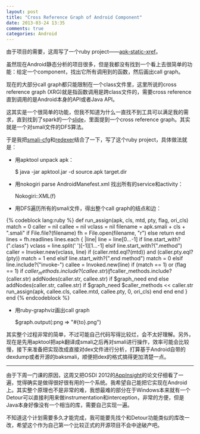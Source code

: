 ```yaml
---
layout: post
title: "Cross Reference Graph of Android Component"
date: 2013-03-24 13:35
comments: true
categories: Android
---
```


由于项目的需要，这周写了一个ruby project——[apk-static-xref](https://github.com/ytliu/apk-static-xref)。

虽然现在Android静态分析的项目很多，但是我都没有找到一个看上去很简单的功能：给定一个component，找出它所有调用到的函数，然后画出call graph。

现在的大部分call graph都只能限制在一个class文件里，这里所说的cross reference graph (XRG)就是指函数调用是跨class文件的，需要cross reference直到调用的是Android本身的API或者Java API。

这其实是一个很简单的功能，但我不知道为什么一直找不到工具可以满足我的需求，直到找到了spark的一个[slide](http://appsrv.cse.cuhk.edu.hk/~mzheng/DroidTrace.pdf)，里面提到一个cross reference graph。其实就是一个对smali文件的DFS算法。

<!-- more -->

于是我把[smali-cfg]()和[redexer]()结合了一下，写了这个ruby project，具体做法就是：

* 用apktool unpack apk：

	$ java -jar apktool.jar -d source.apk target.dir

* 用nokogiri parse AndroidManefest.xml 找出所有的service和activity：

	Nokogiri::XML(f)

* 用DFS遍历所有的smali文件，得出整个call graph的结点和边：

{% codeblock lang:ruby %}
def run_assign(apk, cls, mtd, pty, flag, ori_cls)
  match = 0
  caller = nil
  callee = nil
  vclass = nil
  filename = apk.smali + cls + ".smali"
  if File.file?(filename)
    fh = File.open(filename, "r")
  else
    return
  end
  lines = fh.readlines
  lines.each { |line|
    line = line[0...-1]
    if line.start_with?(".class")
      vclass = line.split(' ')[-1][1...-1]
    elsif line.start_with?(".method")
      caller = Invoker.new(vclass, line)
      if (caller.mtd.eql?(mtd)) and (caller.pty.eql?(pty))
        match = 1
      end
    elsif line.start_with?(".end method")
      match = 0
    elsif line.include?("invoke-")
      callee = Invoked.new(line)
      if (match == 1) or (flag == 1)
        if $caller_methods.include?(callee.str)
          if !$caller_methods.include?(caller.str)
            addNodes(caller.str, callee.str) if $graph_need
          end
        else
          addNodes(caller.str, callee.str) if $graph_need
          $caller_methods << caller.str
          run_assign(apk, callee.cls, callee.mtd, callee.pty, 0, ori_cls)
        end
      end
    end
  }
end
{% endcodeblock %}

* 用ruby-graphviz画出call graph

	$graph.output(:png => "#{to}.png")

其实整个过程非常的简单，不过可能自己代码写得比较烂，会不太好理解。另外，现在是先用apktool把apk翻译成smali之后再对smali进行操作，效率可能会比较慢，接下来准备把实现改成直接对dex文件进行分析，打算基于Android自带的dexdump或者开源的baksmali，顺便把dex的格式搞得更加清楚一点。

------

由于下周一门课的原因，这周又把OSDI 2012的[AppInsight](http://research.microsoft.com/pubs/173922/appinsight.pdf)的论文仔细看了一遍，觉得确实是做得很好很有用的一个系统。我希望自己能把它实现在Android上。其实整个原理也不是非常的难，我想最难的部分在于Windows本来就有一个Detour可以直接利用来做instrumentation和interception，非常的方便，但是Java本身好像没有一个相当的库，需要自己实现一遍。

不知道这个计划需要多久才能完成，我可能要先找个和Detour功能类似的库改一改，希望这个作为自己第一个比较正式的开源项目不会中途破产吧。



